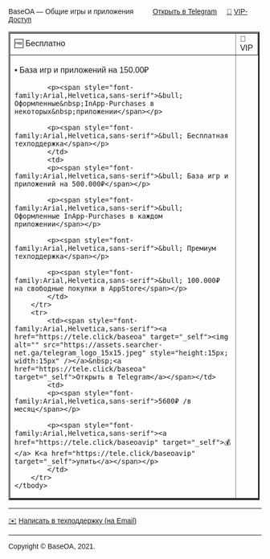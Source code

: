 <p><span style="font-family:Arial,Helvetica,sans-serif">BaseOA &mdash; Общие игры и приложения&nbsp; &nbsp; &nbsp;<a href="https://tele.click/baseoa" target="_self"><img alt="" src="https://assets.searcher-net.ga/telegram_logo_15x15.jpeg" style="height:15px; width:15px" /></a>&nbsp;<a href="https://tele.click/baseoa" target="_self">Открыть в Telegram</a>&nbsp; &nbsp; &nbsp;<a href="https://tele.click/baseoavip" target="_self">👑</a> <a href="https://tele.click/baseoavip" target="_self">VIP-Доступ</a></span></p>

<table border="3" cellpadding="1" cellspacing="1" style="width:500px">
	<tbody>
		<tr>
			<td><span style="font-family:Arial,Helvetica,sans-serif">🆓&nbsp;Бесплатно</span></td>
			<td><span style="font-family:Arial,Helvetica,sans-serif">👑 VIP</span></td>
		</tr>
		<tr>
			<td>
			<p><span style="font-family:Arial,Helvetica,sans-serif">&bull; База игр и приложений на 150.00₽</span></p>

			<p><span style="font-family:Arial,Helvetica,sans-serif">&bull; Оформленные&nbsp;InApp-Purchases в некоторых&nbsp;приложении</span></p>

			<p><span style="font-family:Arial,Helvetica,sans-serif">&bull; Бесплатная техподдержка</span></p>
			</td>
			<td>
			<p><span style="font-family:Arial,Helvetica,sans-serif">&bull; База игр и приложений на 500.000₽</span></p>

			<p><span style="font-family:Arial,Helvetica,sans-serif">&bull; Оформленные InApp-Purchases в каждом приложении</span></p>

			<p><span style="font-family:Arial,Helvetica,sans-serif">&bull; Премиум техподдержка</span></p>

			<p><span style="font-family:Arial,Helvetica,sans-serif">&bull; 100.000₽ на свободные покупки в AppStore</span></p>
			</td>
		</tr>
		<tr>
			<td><span style="font-family:Arial,Helvetica,sans-serif"><a href="https://tele.click/baseoa" target="_self"><img alt="" src="https://assets.searcher-net.ga/telegram_logo_15x15.jpeg" style="height:15px; width:15px" /></a>&nbsp;<a href="https://tele.click/baseoa" target="_self">Открыть в Telegram</a></span></td>
			<td>
			<p><span style="font-family:Arial,Helvetica,sans-serif">5600₽ /в месяц</span></p>

			<p><span style="font-family:Arial,Helvetica,sans-serif"><a href="https://tele.click/baseoavip" target="_self">💰</a> К<a href="https://tele.click/baseoavip" target="_self">упить</a></span></p>
			</td>
		</tr>
	</tbody>
</table>

<hr />
<p><span style="font-family:Arial,Helvetica,sans-serif"><a href="mailto:baseoa.help@html-forum.ga?subject=%D0%A2%D0%B5%D1%85%D0%BF%D0%BE%D0%B4%D0%B4%D0%B5%D1%80%D0%B6%D0%BA%D0%B0%20(%D1%81%20%D1%81%D0%B0%D0%B9%D1%82%D0%B0)" target="_blank">✉️</a> <a href="mailto:baseoa.help@html-forum.ga?subject=%D0%A2%D0%B5%D1%85%D0%BF%D0%BE%D0%B4%D0%B4%D0%B5%D1%80%D0%B6%D0%BA%D0%B0%20(%D1%81%20%D1%81%D0%B0%D0%B9%D1%82%D0%B0)" target="_blank">Написать в техподдержку (на Email)</a>&nbsp;</span></p>

<hr />
<p><span style="font-family:Arial,Helvetica,sans-serif">Copyright &copy; BaseOA, 2021.</span></p>
